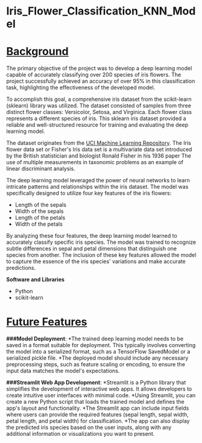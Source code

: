 # Iris_Flower_Classification_KNN_Model
# <ins>**Background**</ins>
The primary objective of the project was to develop a deep learning model capable of accurately classifying over 200 species of iris flowers. The project successfully achieved an accuracy of over 95% in this classification task, highlighting the effectiveness of the developed model.

To accomplish this goal, a comprehensive iris dataset from the scikit-learn (sklearn) library was utilized. The dataset consisted of samples from three distinct flower classes: Versicolor, Setosa, and Virginica. Each flower class represents a different species of iris. This sklearn iris dataset provided a reliable and well-structured resource for training and evaluating the deep learning model.

The dataset originates from the [UCI Machine Learning Repository](https://archive.ics.uci.edu/ml/datasets/Iris). The Iris flower data set or Fisher's Iris data set is a multivariate data set introduced by the British statistician and biologist Ronald Fisher in his 1936 paper The use of multiple measurements in taxonomic problems as an example of linear discriminant analysis.

The deep learning model leveraged the power of neural networks to learn intricate patterns and relationships within the iris dataset. The model was specifically designed to utilize four key features of the iris flowers: 
 - Length of the sepals
  - Width of the sepals
  - Length of the petals
  - Width of the petals

By analyzing these four features, the deep learning model learned to accurately classify specific iris species. The model was trained to recognize subtle differences in sepal and petal dimensions that distinguish one species from another. The inclusion of these key features allowed the model to capture the essence of the iris species' variations and make accurate predictions.

**Software and Libraries**
- Python
- scikit-learn


# <ins>**Future Features**</ins>
**###Model Deployment**:
*The trained deep learning model needs to be saved in a format suitable for deployment. This typically involves converting the model into a serialized format, such as a TensorFlow SavedModel or a serialized pickle file.
*The deployed model should include any necessary preprocessing steps, such as feature scaling or encoding, to ensure the input data matches the model's expectations.

**###Streamlit Web App Development**:
*Streamlit is a Python library that simplifies the development of interactive web apps. It allows developers to create intuitive user interfaces with minimal code.
*Using Streamlit, you can create a new Python script that loads the trained model and defines the app's layout and functionality.
*The Streamlit app can include input fields where users can provide the required features (sepal length, sepal width, petal length, and petal width) for classification.
*The app can also display the predicted iris species based on the user inputs, along with any additional information or visualizations you want to present.
